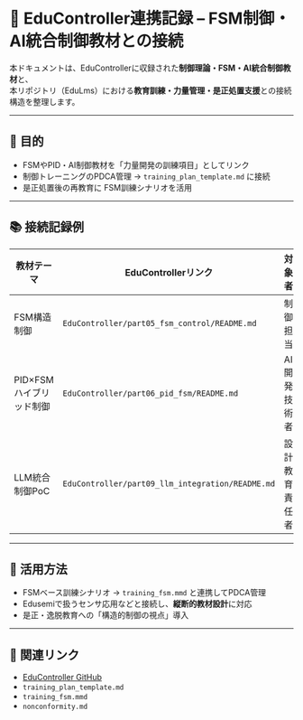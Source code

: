 # 🔗 EduController連携記録 – FSM制御・AI統合制御教材との接続

本ドキュメントは、EduControllerに収録された**制御理論・FSM・AI統合制御教材**と、  
本リポジトリ（EduLms）における**教育訓練・力量管理・是正処置支援**との接続構造を整理します。

---

## 🎯 目的

- FSMやPID・AI制御教材を「力量開発の訓練項目」としてリンク
- 制御トレーニングのPDCA管理 → `training_plan_template.md` に接続
- 是正処置後の再教育に FSM訓練シナリオを活用

---

## 📚 接続記録例

| 教材テーマ             | EduControllerリンク                                     | 対象者     | 接続ファイル例                                     |
|------------------------|--------------------------------------------------------|------------|----------------------------------------------------|
| FSM構造制御            | `EduController/part05_fsm_control/README.md`          | 制御担当   | `training_record_form.md`, `training_fsm.mmd`     |
| PID×FSMハイブリッド制御 | `EduController/part06_pid_fsm/README.md`              | AI開発技術者| `competence_matrix.md`, `pdca_template.md`         |
| LLM統合制御PoC         | `EduController/part09_llm_integration/README.md`      | 設計教育責任者 | `awareness_policy.md`, `ref_Edusemi.md`          |

---

## 🧠 活用方法

- FSMベース訓練シナリオ → `training_fsm.mmd` と連携してPDCA管理
- Edusemiで扱うセンサ応用などと接続し、**縦断的教材設計**に対応
- 是正・逸脱教育への「構造的制御の視点」導入

---

## 📎 関連リンク

- [EduController GitHub](https://github.com/samizo-aitl/EduController)
- `training_plan_template.md`
- `training_fsm.mmd`
- `nonconformity.md`
